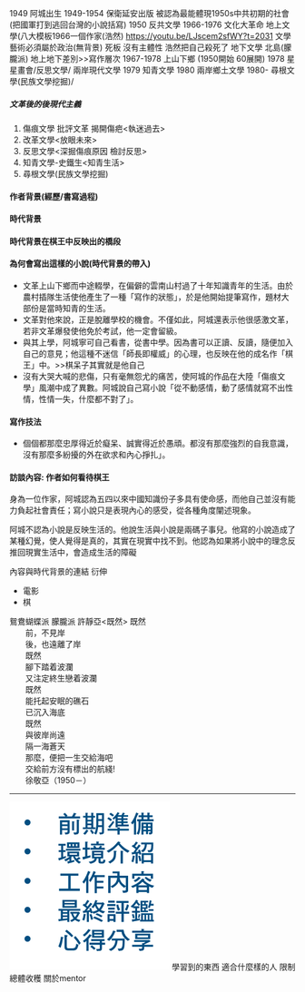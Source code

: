 1949 阿城出生
1949-1954 保衛延安出版
被認為最能體現1950s中共初期的社會(把國軍打到逃回台灣的小說括寫)
1950 反共文學
1966-1976 文化大革命
	地上文學(八大模板1966一個作家(浩然) https://youtu.be/LJscem2sfWY?t=2031
	文學藝術必須屬於政治(無背景) 死板 沒有主體性 浩然把自己殺死了
	地下文學
		北島(朦朧派)
	地上地下差別>>寫作層次
1967-1978 上山下鄉 (1950開始 60展開)
1978 星星畫會/反思文學/ 兩岸現代文學
1979 知青文學
1980 兩岸鄉土文學
1980- 尋根文學(民族文學挖掘)/
##### 文革後的後現代主義
1. 傷痕文學
	批評文革 揭開傷疤<執迷過去>
1. 改革文學<放眼未來>
2. 反思文學<深掘傷痕原因 檢討反思>
3. 知青文學-史鐵生<知青生活>
4. 尋根文學(民族文學挖掘)

#### 作者背景(經歷/書寫過程)
#### 時代背景

#### 時代背景在棋王中反映出的橋段

#### 為何會寫出這樣的小說(時代背景的帶入)
- 文革上山下鄉而中途輟學，在偏僻的雲南山村過了十年知識青年的生活。由於農村插隊生活使他產生了一種「寫作的狀態」，於是他開始提筆寫作，題材大部份是當時知青的生活。
- 文革對他來說，正是脫離學校的機會。不僅如此，阿城還表示他很感激文革，若非文革爆發使他免於考試，他一定會留級。
- 與其上學，阿城寧可自己看書，從書中學。因為書可以正讀、反讀，隨便加入自己的意見；他這種不迷信「師長即權威」的心理，也反映在他的成名作「棋王」中。>>棋呆子其實就是他自己
- 沒有大哭大喊的悲傷，只有毫無怨尤的痛苦，使阿城的作品在大陸「傷痕文學」風潮中成了異數。阿城說自己寫小說「從不動感情，動了感情就寫不出性情，性情一失，什麼都不對了」。

#### 寫作技法
- 個個都那麼忠厚得近於癡呆、誠實得近於愚頑。都沒有那麼強烈的自我意識，沒有那麼多紛擾的外在欲求和內心掙扎」。
#### 訪談內容: 作者如何看待棋王
身為一位作家，阿城認為五四以來中國知識份子多具有使命感，而他自己並沒有能力負起社會責任；寫小說只是表現內心的感受，從各種角度闡述現象。

阿城不認為小說是反映生活的。他說生活與小說是兩碼子事兒。他寫的小說造成了某種幻覺，使人覺得是真的，其實在現實中找不到。他認為如果將小說中的理念反推回現實生活中，會造成生活的障礙

內容與時代背景的連結
衍伸
- 電影
- 棋

鴛鴦蝴蝶派
朦朧派
		許靜亞<既然>
		既然  
　　前，不見岸  
　　後，也遠離了岸  
　　既然  
　　腳下踏着波瀾  
　　又注定終生戀着波瀾  
　　既然  
　　能托起安眠的礁石  
　　已沉入海底  
　　既然  
　　與彼岸尚遠  
　　隔一海蒼天  
　　那麼，便把一生交給海吧  
　　交給前方沒有標出的航綫!  
　　徐敬亞（1950－）

---
![image.png|157](https://raw.githubusercontent.com/Ash0645/image_remote/main/202312111108165.png)
學習到的東西
適合什麼樣的人
	限制
總體收穫
關於mentor
